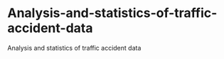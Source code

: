 # Analysis-and-statistics-of-traffic-accident-data
Analysis and statistics of traffic accident data
